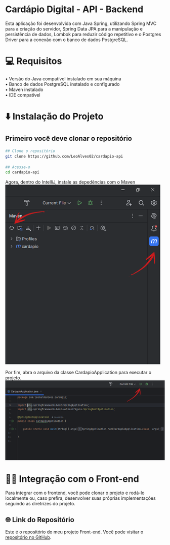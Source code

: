# Cardápio Digital - API - Backend

Esta aplicação foi desenvolvida com Java Spring, utilizando Spring MVC para a criação do servidor, Spring Data JPA para a manipulação e persistência de dados, Lombok para reduzir código repetitivo e o Postgres Driver para a conexão com o banco de dados PostgreSQL.

# 💻 Requisitos
• Versão do Java compatível instalado em sua máquina  
• Banco de dados PostgreSQL instalado e configurado  
• Maven instalado  
• IDE compatível  

# ⬇️ Instalação do Projeto
## Primeiro você deve clonar o repositório

```bash
## Clone o repositório
git clone https://github.com/LeoAlves02/cardapio-api

## Acesse-o
cd cardapio-api
```
 Agora, dentro do IntelliJ, instale as depedências com o Maven  
![Instalar dependências do Maven](./.github/1.png)

 Por fim, abra o arquivo da classe CardapioApplication para executar o projeto.  
![Executar o projeto](./.github/2.png)

# 👩‍💻 Integração com o Front-end
Para integrar com o frontend, você pode clonar o projeto e rodá-lo localmente ou, caso prefira, desenvolver suas próprias implementações seguindo as diretrizes do projeto.

## 🌐 Link do Repositório 

Este é o repositório do meu projeto Front-end. Você pode visitar o [repositório no GitHub](https://github.com/LeoAlves02/cardapio-frontend).
